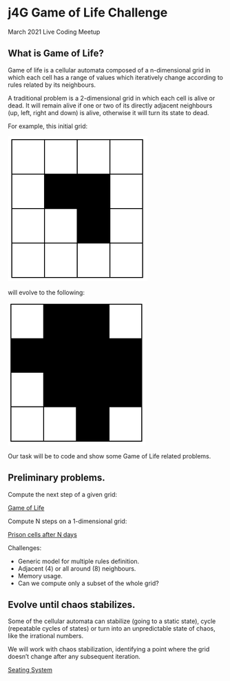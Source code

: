# j4G Game of Life Challenge
March 2021 Live Coding Meetup

## What is Game of Life?

Game of life is a cellular automata composed of a n-dimensional grid in which each cell has a range of values which iteratively change according to rules related by its neighbours.

A traditional problem is a 2-dimensional grid in which each cell is alive or dead. It will remain alive if one or two of its directly adjacent neighbours (up, left, right and down) is alive, otherwise it will turn its state to dead.

For example, this initial grid:

![Stage 0](ca-stage-01.png "Stage 0")

will evolve to the following:

![Stage 1](ca-stage-02.png "Stage 1")

Our task will be to code and show some Game of Life related problems.

## Preliminary problems.

Compute the next step of a given grid:

[Game of Life](https://leetcode.com/problems/game-of-life/)

Compute N steps on a 1-dimensional grid:

[Prison cells after N days](https://leetcode.com/problems/prison-cells-after-n-days/)

Challenges:

* Generic model for multiple rules definition.
* Adjacent (4) or all around (8) neighbours.
* Memory usage.
* Can we compute only a subset of the whole grid?

## Evolve until chaos stabilizes.

Some of the cellular automata can stabilize (going to a static state), cycle (repeatable cycles of states) or turn into an unpredictable state of chaos, like the irrational numbers.

We will work with chaos stabilization, identifying a point where the grid doesn’t change after any subsequent iteration.

[Seating System](problems/seating-system.md)
